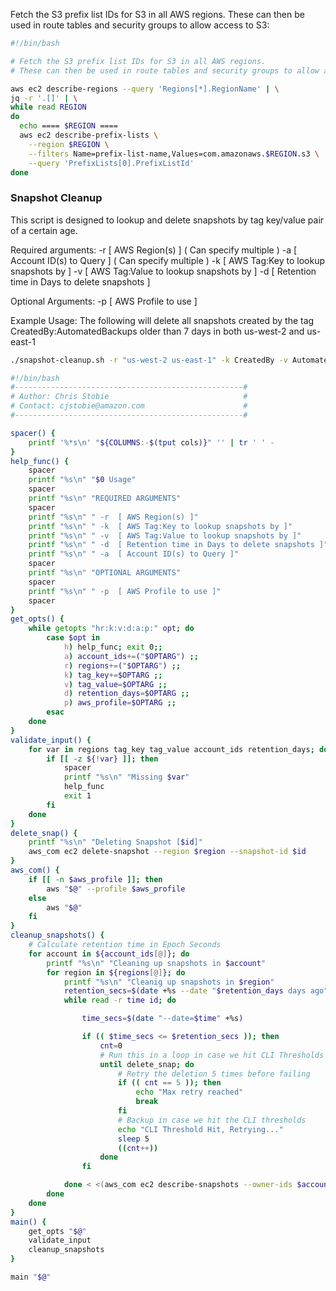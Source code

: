 Fetch the S3 prefix list IDs for S3 in all AWS regions. These can then be used in route tables and security groups to allow access to S3:

```sh
#!/bin/bash

# Fetch the S3 prefix list IDs for S3 in all AWS regions.
# These can then be used in route tables and security groups to allow access to S3

aws ec2 describe-regions --query 'Regions[*].RegionName' | \
jq -r '.[]' | \
while read REGION
do
  echo ==== $REGION ====
  aws ec2 describe-prefix-lists \
    --region $REGION \
    --filters Name=prefix-list-name,Values=com.amazonaws.$REGION.s3 \
    --query 'PrefixLists[0].PrefixListId'
done
```


### Snapshot Cleanup
This script is designed to lookup and delete snapshots by tag key/value pair of a certain age.

Required arguments:
 -r  [ AWS Region(s) ] ( Can specify multiple )
 -a  [ Account ID(s) to Query ] ( Can specify multiple )
 -k  [ AWS Tag:Key to lookup snapshots by ]
 -v  [ AWS Tag:Value to lookup snapshots by ]
 -d  [ Retention time in Days to delete snapshots ]

Optional Arguments:
 -p  [ AWS Profile to use ]


Example Usage:
The following will delete all snapshots created by the tag CreatedBy:AutomatedBackups older than 7 days in both us-west-2 and us-east-1
``` sh
./snapshot-cleanup.sh -r "us-west-2 us-east-1" -k CreatedBy -v AutomatedBackups -a 201035249631 -d 7
```

```sh
#!/bin/bash
#---------------------------------------------------#
# Author: Chris Stobie                              #
# Contact: cjstobie@amazon.com                      #
#---------------------------------------------------#

spacer() {
    printf '%*s\n' "${COLUMNS:-$(tput cols)}" '' | tr ' ' -
}
help_func() {
    spacer
    printf "%s\n" "$0 Usage"
    spacer
    printf "%s\n" "REQUIRED ARGUMENTS"
    spacer
    printf "%s\n" " -r  [ AWS Region(s) ]"
    printf "%s\n" " -k  [ AWS Tag:Key to lookup snapshots by ]"
    printf "%s\n" " -v  [ AWS Tag:Value to lookup snapshots by ]"
    printf "%s\n" " -d  [ Retention time in Days to delete snapshots ]"
    printf "%s\n" " -a  [ Account ID(s) to Query ]"
    spacer
    printf "%s\n" "OPTIONAL ARGUMENTS"
    spacer
    printf "%s\n" " -p  [ AWS Profile to use ]"
    spacer
}
get_opts() {
    while getopts "hr:k:v:d:a:p:" opt; do
        case $opt in
            h) help_func; exit 0;;
            a) account_ids+=("$OPTARG") ;;
            r) regions+=("$OPTARG") ;;
            k) tag_key+=$OPTARG ;;
            v) tag_value=$OPTARG ;;
            d) retention_days=$OPTARG ;;
            p) aws_profile=$OPTARG ;;
        esac
    done
}
validate_input() {
    for var in regions tag_key tag_value account_ids retention_days; do
        if [[ -z ${!var} ]]; then
            spacer
            printf "%s\n" "Missing $var"
            help_func
            exit 1
        fi
    done
}
delete_snap() {
    printf "%s\n" "Deleting Snapshot [$id]"
    aws_com ec2 delete-snapshot --region $region --snapshot-id $id
}
aws_com() {
    if [[ -n $aws_profile ]]; then
        aws "$@" --profile $aws_profile
    else
        aws "$@"
    fi
}
cleanup_snapshots() {
    # Calculate retention time in Epoch Seconds
    for account in ${account_ids[@]}; do
        printf "%s\n" "Cleaning up snapshots in $account"
        for region in ${regions[@]}; do
            printf "%s\n" "Cleanig up snapshots in $region"
            retention_secs=$(date +%s --date "$retention_days days ago")
            while read -r time id; do

                time_secs=$(date "--date=$time" +%s)

                if (( $time_secs <= $retention_secs )); then
                    cnt=0
                    # Run this in a loop in case we hit CLI Thresholds
                    until delete_snap; do
                        # Retry the deletion 5 times before failing
                        if (( cnt == 5 )); then
                            echo "Max retry reached"
                            break
                        fi
                        # Backup in case we hit the CLI thresholds
                        echo "CLI Threshold Hit, Retrying..."
                        sleep 5
                        ((cnt++))
                    done
                fi

            done < <(aws_com ec2 describe-snapshots --owner-ids $account_id --region $region --output=text --filters "Name=tag:$tag_key,Values=$tag_value" --query 'Snapshots[*].[StartTime,SnapshotId]')
        done
    done
}
main() {
    get_opts "$@"
    validate_input
    cleanup_snapshots
}

main "$@"
```
